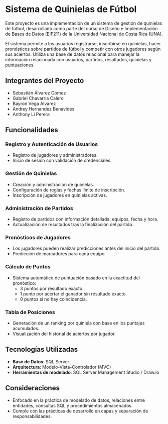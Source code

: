 # Sistema de Quinielas de Fútbol 

Este proyecto es una implementación de un sistema de gestión de quinielas de fútbol, desarrollado como parte del curso de Diseño e Implementación de Bases de Datos (EIF211) de la Universidad Nacional de Costa Rica (UNA).

El sistema permite a los usuarios registrarse, inscribirse en quinielas, hacer pronósticos sobre partidos de fútbol y competir con otros jugadores según sus aciertos. Utiliza una base de datos relacional para manejar la información relacionada con usuarios, partidos, resultados, quinielas y puntuaciones.

## Integrantes del Proyecto
- Sebastián Álvarez Gómez
- Gabriel Chavarria Calero
- Bayron Vega Alvarez
- Andrey Hernandez Benavides  
- Anthony Li Perera  

## Funcionalidades

### Registro y Autenticación de Usuarios
- Registro de jugadores y administradores.
- Inicio de sesión con validación de credenciales.

### Gestión de Quinielas
- Creación y administración de quinielas.
- Configuración de reglas y fechas límite de inscripción.
- Inscripción de jugadores en quinielas activas.

### Administración de Partidos
- Registro de partidos con información detallada: equipos, fecha y hora.
- Actualización de resultados tras la finalización del partido.

### Pronósticos de Jugadores
- Los jugadores pueden realizar predicciones antes del inicio del partido.
- Predicción de marcadores para cada equipo.

### Cálculo de Puntos
- Sistema automático de puntuación basado en la exactitud del pronóstico:
  - 3 puntos por resultado exacto.
  - 1 punto por acertar el ganador sin resultado exacto.
  - 0 puntos si no hay coincidencia.

### Tabla de Posiciones
- Generación de un ranking por quiniela con base en los puntajes acumulados.
- Visualización del historial de aciertos por jugador.


## Tecnologías Utilizadas
- **Base de Datos**: SQL Server  
- **Arquitectura**: Modelo-Vista-Controlador (MVC)  
- **Herramientas de modelado**:  SQL Server Management Studio / Draw.io  

## Consideraciones
- Enfocado en la práctica de modelado de datos, relaciones entre entidades, consultas SQL y procedimientos almacenados.
- Cumple con las prácticas de desarrollo en capas y separación de responsabilidades.
